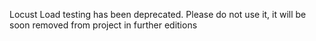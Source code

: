 Locust Load testing has been deprecated.
Please do not use it, it will be soon removed from project in further editions